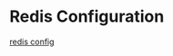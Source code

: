 # Redis Configuration


[redis config](https://www.digitalocean.com/community/tutorials/how-to-install-and-secure-redis-on-ubuntu-18-04)